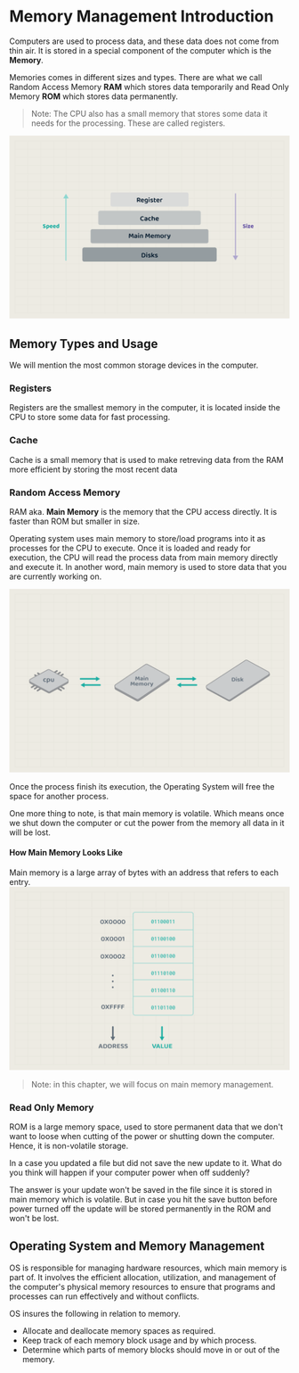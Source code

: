 # Memory Management Introduction
<!-- Memory is an essential part in the computer since it is where the OS load the programs for the CPU to execute. -->

Computers are used to process data, and these data does not come from thin air. It is stored in a special component of the computer which is the **Memory**. 

Memories comes in different sizes and types. There are what we call Random Access Memory **RAM** which stores data temporarily and Read Only Memory **ROM** which stores data permanently. 

> Note: The CPU also has a small memory that stores some data it needs for the processing. These are called registers.

![Computer Memories](./images/01-computer-memories.png)

## Memory Types and Usage
We will mention the most common storage devices in the computer. 

### Registers 
Registers are the smallest memory in the computer, it is located inside the CPU to store some data for fast processing. 

### Cache
Cache is a small memory that is used to make retreving data from the RAM more efficient by storing the most recent data
### Random Access Memory
RAM aka. **Main Memory** is the memory that the CPU access directly. It is faster than ROM but smaller in size.

Operating system uses main memory to store/load programs into it as processes for the CPU to execute. Once it is loaded and ready for execution, the CPU will read the process data from main memory directly and execute it. In another word, main memory is used to store data that you are currently working on.

![CPU and Main Memory Communication](./images/02.cpu-and-memory.png)

Once the process finish its execution, the Operating System will free the space for another process.

One more thing to note, is that main memory is volatile. Which means once we shut down the computer or cut the power from the memory all data in it will be lost.

#### How Main Memory Looks Like
Main memory is a large array of bytes with an address that refers to each entry.
![Main Memory](./images/03.main-memory.png)


> Note: in this chapter, we will focus on main memory management.

### Read Only Memory
ROM is a large memory space, used to store permanent data that we don't want to loose when cutting of the power or shutting down the computer. Hence, it is non-volatile storage. 


In a case you updated a file but did not save the new update to it. What do you think will happen if your computer power when off suddenly?

The answer is your update won't be saved in the file since it is stored in main memory which is volatile. But in case you hit the save button before power turned off the update will be stored permanently in the ROM and won't be lost. 


## Operating System and Memory Management
OS is responsible for managing hardware resources, which main memory is part of. It involves the efficient allocation, utilization, and management of the computer's physical memory resources to ensure that programs and processes can run effectively and without conflicts.

OS insures the following in relation to memory. 
- Allocate and deallocate memory spaces as required. 
- Keep track of each memory block usage and by which process.
- Determine which parts of memory blocks should move in or out of the memory. 